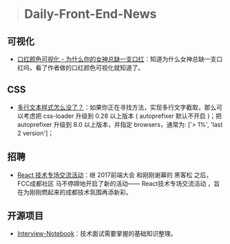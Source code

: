 
> # Daily-Front-End-News

## 可视化 

- [口红颜色可视化 - 为什么你的女神总缺一支口红](http://zhangwenli.com/lipstick/)：知道为什么女神总缺一支口红吗，看了作者做的口红颜色可视化就知道了。

## CSS

- [多行文本样式怎么没了？](https://zhuanlan.zhihu.com/p/34203741?group_id=955200890156695552)：如果你正在寻找方法，实现多行文字截取，那么可以考虑把 css-loader 升级到 0.28 以上版本 ( autoprefixer 默认不开启 )；把 autoprefixer 升级到 8.0 以上版本，并指定 browsers，通常为: ['> 1%', 'last 2 version']；

## 招聘 

- [React 技术专场交流活动](http://t.cn/REmdZM8)：继 2017前端大会 和刚刚谢幕的 黑客松 之后，FCC成都社区 马不停蹄地开启了新的活动—— React技术专场交流活动 ，旨在为刚刚燃起来的成都技术氛围再添新彩。

## 开源项目 

- [Interview-Notebook](https://github.com/CyC2018/Interview-Notebook)：技术面试需要掌握的基础知识整理。
